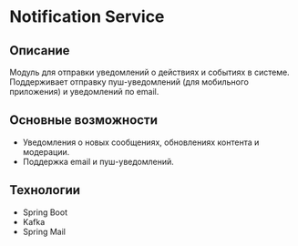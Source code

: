 # Notification Service

## Описание
Модуль для отправки уведомлений о действиях и событиях в системе. 
Поддерживает отправку пуш-уведомлений (для мобильного приложения) и уведомлений по email.

## Основные возможности
- Уведомления о новых сообщениях, обновлениях контента и модерации.
- Поддержка email и пуш-уведомлений.

## Технологии
- Spring Boot
- Kafka
- Spring Mail